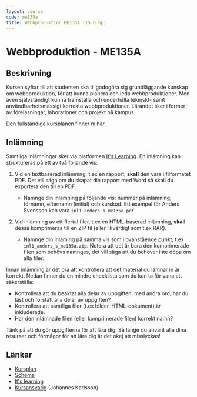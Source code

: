 ```yaml
---
layout: course
code: me135a
title: Webbproduktion ME135A (15.0 hp)
---
```


# Webbproduktion - ME135A

## Beskrivning

Kursen syftar till att studenten ska tillgodogöra sig grundläggande kunskap om webbproduktion, för att kunna planera och leda webbproduktioner. Men även självständigt kunna framställa och underhålla tekinskt- samt användbarhetsmässigt korrekta webbproduktioner. Lärandet sker i former av föreläsningar, laborationer och projekt på kampus.

Den fullständiga kursplanen finner ni [här][kursplan].

## Inlämning

Samtliga inlämningar sker via platformen [It's Learning][itslearning]. En inlämning kan struktureras på ett av två följande vis:

1. Vid en textbaserad inlämning, t.ex en rapport, __skall__ den vara i filformatet PDF. Det vill säga om du skapat din rapport med Word så skall du exportera den till en PDF.
    * Namnge din inlämning på följande vis: nummer på inlämning, förnamn, efternamn (initial) och kurskod. Ett exempel för Anders Svensson kan vara `inl1_anders_s_me135a.pdf`. 

2. Vid inlämning av ett flertal filer, t.ex en HTML-baserad inlämning, __skall__ dessa komprimeras till en ZIP fil (eller likvärdigt som t.ex RAR).
    * Namnge din inläming på samma vis som i ovanstående punkt, t.ex `inl1_anders_s_me135a.zip`. Notera att det är bara den komprimerade filen som behövs namnges, det vill säga att du behöver inte döpa om alla filer.

Innan inlämning är det bra att kontrollera att det material du lämnar in är korrekt. Nedan finner du en mindre checklista som du kan ta för vana att säkerställa:

* Kontrollera att du beaktat alla delar av uppgiften, med andra ord, har du läst och förstått alla delar av uppgiften?
* Kontrollera att samtliga filer (t.ex bilder, HTML-dokument) är inkluderade.
* Har den inlämnade filen (eller komprimerade filen) korrekt namn?

Tänk på att du gör uppgifterna för att lära dig. Så länge du använt alla dina resurser och förmågor för att lära dig är det okej att misslyckas!

## Länkar

* [Kursplan][kursplan]
* [Schema][schema]
* [It's learning][itslearning]
* [Kursansvarig](/contact) (Johannes Karlsson)


[kursplan]: http://edu.mah.se/ME135A#Syllabus "Gå till kursplanen"
[schema]: http://schema.mah.se/setup/jsp/Schema.jsp?startDatum=idag&intervallTyp=m&intervallAntal=6&sokMedAND=false&sprak=SV&resurser=k.ME135A-20142-TS401-%2C "Gå till schemat"
[itslearning]: https://mah.itslearning.com/elogin/ "Gå till It's learning"
